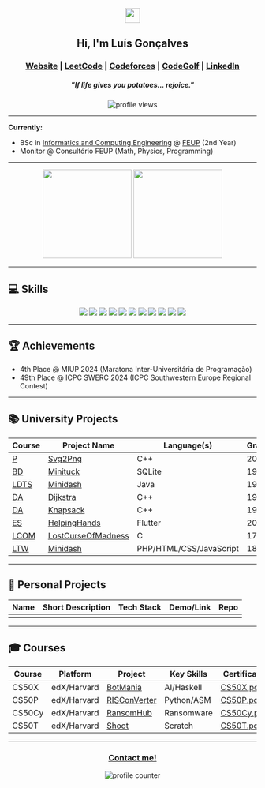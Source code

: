 <div align="center">
  <img src="https://github.com/user-attachments/assets/4d38f57a-6e1e-4de1-9894-2adbde245fc6" width="30px">
  <h2>Hi, I'm Luís Gonçalves</h2>
  <h3>
    <a href="https://luisgoncalves05.github.io">Website</a> |
    <a href="https://leetcode.com/u/LuisGoncalves05/">LeetCode</a> | 
    <a href="https://codeforces.com/profile/luisg05">Codeforces</a> |
    <a href="https://code.golf/golfers/LuisGoncalves05">CodeGolf</a> |
    <a href="https://www.linkedin.com/in/lu%C3%ADs-gon%C3%A7alves-32620b306/">LinkedIn</a>
  </h3>
  <h5>"If life gives you potatoes... rejoice."</h5>
  <img src="https://komarev.com/ghpvc/?username=LuisGoncalves05&color=blue&style=for-the-badge" alt="profile views"/>
</div>

---

**Currently:**  
- BSc in [Informatics and Computing Engineering](https://sigarra.up.pt/feup/pt/cur_geral.cur_view?pv_curso_id=22841) @ [FEUP](https://www.up.pt/feup/en/) (2nd Year)
- Monitor @ Consultório FEUP (Math, Physics, Programming)
---

<div align="center">
  <img height="180em" src="https://github-readme-stats.vercel.app/api?username=LuisGoncalves05&show_icons=true&theme=dracula&include_all_commits=true&count_private=true"/>
  <img height="180em" src="https://github-readme-stats.vercel.app/api/top-langs/?username=LuisGoncalves05&layout=compact&langs_count=7&theme=dracula"/>
</div>

---

## 💻 Skills

<p align="center">
  <img src="https://img.shields.io/badge/C-00599C?style=flat&logo=c&logoColor=white"/>
  <img src="https://img.shields.io/badge/C++-00599C?style=flat&logo=c%2B%2B&logoColor=white"/>
  <img src="https://img.shields.io/badge/Python-3776AB?style=flat&logo=python&logoColor=white"/>
  <img src="https://img.shields.io/badge/PHP-777BB4?style=flat&logo=php&logoColor=white"/>
  <img src="https://img.shields.io/badge/JavaScript-F7DF1E?style=flat&logo=javascript&logoColor=black"/>
  <img src="https://img.shields.io/badge/HTML5-E34F26?style=flat&logo=html5&logoColor=white"/>
  <img src="https://img.shields.io/badge/CSS3-1572B6?style=flat&logo=css3&logoColor=white"/>
  <img src="https://img.shields.io/badge/SQLite-003B57?style=flat&logo=sqlite&logoColor=white"/>
  <img src="https://img.shields.io/badge/Linux-333333?style=flat&logo=linux&logoColor=white"/>
  <img src="https://img.shields.io/badge/VS%20Code-007ACC?style=flat&logo=visual-studio-code&logoColor=white"/>
  <img src="https://img.shields.io/badge/Git-F05032?style=flat&logo=git&logoColor=white"/>
</p>

---

## 🏆 Achievements

- 4th Place @ MIUP 2024 (Maratona Inter-Universitária de Programação)
- 49th Place @ ICPC SWERC 2024 (ICPC Southwestern Europe Regional Contest)

---

## 📚 University Projects

| Course | Project Name | Language(s) | Grade |
|--------|--------------|-------------|-------|
| [P](https://sigarra.up.pt/feup/pt/UCURR_GERAL.FICHA_UC_VIEW?pv_ocorrencia_id=521970) | [Svg2Png](https://github.com/LuisGoncalves05/Svg2Png) | C++ | 20.0 |
| [BD](https://sigarra.up.pt/feup/pt/UCURR_GERAL.FICHA_UC_VIEW?pv_ocorrencia_id=541877) | [Minituck](https://github.com/LuisGoncalves05/Minituck) | SQLite | 19.4 |
| [LDTS](https://sigarra.up.pt/feup/pt/UCURR_GERAL.FICHA_UC_VIEW?pv_ocorrencia_id=541879) | [Minidash](https://github.com/LuisGoncalves05/Minidash) | Java | 19.0 |
| [DA](https://sigarra.up.pt/feup/pt/UCURR_GERAL.FICHA_UC_VIEW?pv_ocorrencia_id=541881) | [Dijkstra](https://github.com/LuisGoncalves05/Dijkstra) | C++ | 19.0 |
| [DA](https://sigarra.up.pt/feup/pt/UCURR_GERAL.FICHA_UC_VIEW?pv_ocorrencia_id=541881) | [Knapsack](https://github.com/LuisGoncalves05/Knapsack) | C++ | 19.8 |
| [ES](https://sigarra.up.pt/feup/pt/UCURR_GERAL.FICHA_UC_VIEW?pv_ocorrencia_id=541882) | [HelpingHands](https://github.com/LuisGoncalves05/HelpingHands) | Flutter | 20.0 |
| [LCOM](https://sigarra.up.pt/feup/pt/UCURR_GERAL.FICHA_UC_VIEW?pv_ocorrencia_id=541883) | [LostCurseOfMadness](https://github.com/LuisGoncalves05/LostCurseOfMadness)| C | 17.0 |
| [LTW](https://sigarra.up.pt/feup/pt/UCURR_GERAL.FICHA_UC_VIEW?pv_ocorrencia_id=541884) | [Minidash](https://github.com/LuisGoncalves05/Minidash) | PHP/HTML/CSS/JavaScript | 18.5 |

---

## 🚀 Personal Projects

| Name | Short Description | Tech Stack | Demo/Link | Repo |
|------|-------------------|------------|-----------|------|
|      |                   |            |           |      |

---

## 🎓 Courses

| Course | Platform | Project | Key Skills | Certificate |
|--------|----------|---------|------------|-------------|
| CS50X  | edX/Harvard | [BotMania](https://github.com/LuisGoncalves05/BotMania) | AI/Haskell | [CS50X.pdf](https://github.com/user-attachments/files/20969448/CS50X.pdf) |
| CS50P  | edX/Harvard | [RISConVerter](https://github.com/LuisGoncalves05/RISConVerter) | Python/ASM | [CS50P.pdf](https://github.com/user-attachments/files/20969448/CS50P.pdf) |
| CS50Cy | edX/Harvard | [RansomHub](https://youtu.be/itOPLXpsT0I) | Ransomware | [CS50Cy.pdf](https://github.com/user-attachments/files/20969450/CS50Cy.pdf) |
| CS50T  | edX/Harvard | [Shoot](https://scratch.mit.edu/projects/872237616/) | Scratch | [CS50T.pdf](https://github.com/user-attachments/files/20969447/CS50T.pdf) |

---

<div align="center">
  <h3>
    <a href="mailto:lumicosgon.lg@gmail.com">Contact me!</a>
  </h3>
  <img src="https://hit.yhype.me/github/profile?user_id=72668966" alt="profile counter"/>
</div>
